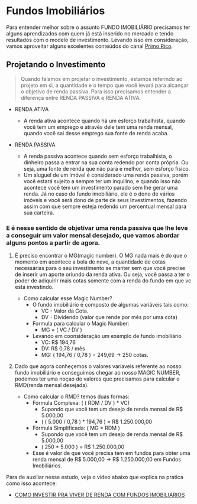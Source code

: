
# Fundos Imobiliários

Para entender melhor sobre o assunto FUNDO IMOBILIÁRIO precisamos ter alguns aprendizados com quem já está inserido no mercado e tendo resultados com o modelo de investimento. Levando isso em consideração, vamos aproveitar alguns excelentes conteúdos do canal [Primo Rico](https://www.youtube.com/c/ThiagoNigro/about).

## Projetando o Investimento 

>Quando falamos em projetar o investimento, estamos referindo ao projeto em si, a quantidade e o tempo que você levará para alcançar o objetivo de renda passiva. Para isso precisamos entender a diferença entre RENDA PASSIVA e RENDA ATIVA.

* RENDA ATIVA
    * A renda ativa acontece quando há um esforço trabalhista, quando você tem um emprego e através dele tem uma renda mensal, quando você sai desse emprego sua fonte de renda acaba.

* RENDA PASSIVA
    * A renda passiva acontece quando sem esforço trabalhista, o dinheiro passa a entrar na sua conta redendo por conta própria. Ou seja, uma fonte de renda que não para e melhor, sem esforço físico.
    * Um aluguel de um imóvel é considerado uma renda passiva, porém você estará sujeito a sempre ter um inquilino, e quando isso não acontece você tem um investimento parado sem lhe gerar uma renda. Já no caso do fundo imobiliário, ele é o dono de vários imóveis e você será dono de parte de seus investimentos, fazendo assim com que sempre esteja redendo um percentual mensal para sua carteira.

### E é nesse sentido de objetivar uma renda passiva que lhe leve a conseguir um valor mensal desejado, que vamos abordar alguns pontos a partir de agora.

1. É preciso encontrar o MG(magic number). O MG nada mais é do que o momento em acontece a bola de neve, a quantidade de cotas necessárias para o seu investimento se manter sem que você precise de inserir um aporte oriundo da renda ativa. Ou seja, você passa a ter o poder de adiquirir mais cotas somente com a renda do fundo em que vc está investindo.

    * Como calcular esse Magic Number?
        * O fundo imobiliário é composto de algumas variáveis tais como:
            * VC - Valor da Cota.
            * DV - Dividendo (valor que rende por mês por uma cota)
        * Formula para calcular o Magic Number:
            * MG = ( VC / DV )
        * Levando em coonsideração um exemplo de fundo imobiliário
            * VC: R$ 194,76
            * DV: R$ 0,78 / mês
            * MG: ( 194,76 / 0,78 ) = 249,69 -> 250 cotas.
2. Dado que agora conheçemos o valores variaveis referente ao nosso fundo imobiliário e conseguimos chegar ao nosso MAGIC NUMBER, podemos ter uma noçao de valores que precisamos para calcular o RMD(renda mensal desejada).

    * Como calcular o RMD? temos duas formas:
        * Fórmula Complexa: ( ( RDM / DV ) * VC)
            * Supondo que você tem um desejo de renda mensal de R$ 5.000,00
            * ( ( 5.000 / 0,78 ) * 194,76 ) = R$ 1.250.000,00
        * Fórmula Simplificada: ( MG * RDM )
            * Supondo que você tem um desejo de renda mensal de R$ 5.000,00
            * ( 250 * 5.000 ) = R$ 1.250.000,00
        * Esse é valor de que você precisa tem em fundos para obter uma renda mensal de R$ 5.000,00 -> R$ 1.250.000,00 em Fundos Imobiliários.


Para de auxiliar nesse estudo, veja o video abaixo que explica na pratica como isso acontece:

* [COMO INVESTIR PRA VIVER DE RENDA COM FUNDOS IMOBILIARIOS](https://www.youtube.com/watch?v=rhXn31-CKrg&list=PLHvsswG2Q9jJOMA-p33aYCxAiYN1-JFC4&index=2)